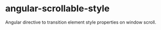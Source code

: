 # angular-scrollable-style
Angular directive to transition element style properties on window scroll.
